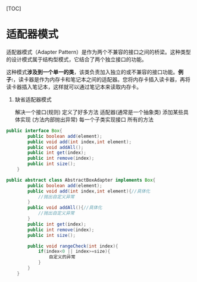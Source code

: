 [TOC]


# 适配器模式

适配器模式（Adapter Pattern）是作为两个不兼容的接口之间的桥梁。这种类型的设计模式属于结构型模式，它结合了两个独立接口的功能。

这种模式**涉及到一个单一的类**，该类负责加入独立的或不兼容的接口功能。**例子:**，读卡器是作为内存卡和笔记本之间的适配器。您将内存卡插入读卡器，再将读卡器插入笔记本，这样就可以通过笔记本来读取内存卡。

1. 缺省适配器模式

	解决一个接口(规则) 定义了好多方法
	适配器(通常是一个抽象类)  添加某些具体实现 (方法内部抛出异常)
	每一个子类实现接口  所有的方法

```java
public interface Box{
        public boolean add(element);
        public void add(int index,int element);
        public void addAll();
        public int get(index);
        public int remove(index);
        public int size();
    }

public abstract class AbstractBoxAdapter implements Box{
        public boolean add(element);
        public void add(int index,int element){//具体化
            //抛出自定义异常
        }
        public void addAll(){//具体化
            //抛出自定义异常
        }
        public int get(index);
        public int remove(index);
        public int size();

        public void rangeCheck(int index){
            if(index<0 || index>=size){
                自定义的异常
            }
        }
    }
```